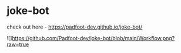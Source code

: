 # joke-bot

check out here - https://padfoot-dev.github.io/joke-bot/

![]https://github.com/Padfoot-dev/joke-bot/blob/main/Workflow.png?raw=true
